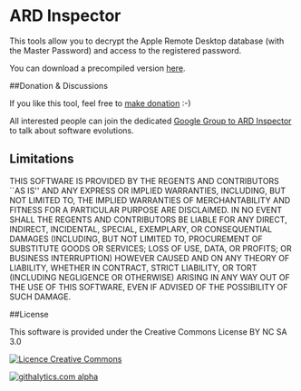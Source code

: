 ARD Inspector
=============

This tools allow you to decrypt the Apple Remote Desktop database (with the Master Password) and access to the registered password.

You can download a precompiled version <a href="https://github.com/ygini/ARD-Inspector/raw/master/Archives/ARD_Inspector.app.tar.gz">here</a>.

##Donation & Discussions

If you like this tool, feel free to <a href="https://www.paypalobjects.com/fr_FR/FR/i/btn/btn_donateCC_LG.gif">make donation</a> :-)

All interested people can join the dedicated <a href="http://groups.google.com/group/ard-inspector?src=email&hl=en">Google Group to ARD Inspector</a> to talk about software evolutions.

## Limitations

THIS SOFTWARE IS PROVIDED BY THE REGENTS AND CONTRIBUTORS ``AS IS'' AND ANY
EXPRESS OR IMPLIED WARRANTIES, INCLUDING, BUT NOT LIMITED TO, THE IMPLIED
WARRANTIES OF MERCHANTABILITY AND FITNESS FOR A PARTICULAR PURPOSE ARE
DISCLAIMED. IN NO EVENT SHALL THE REGENTS AND CONTRIBUTORS BE LIABLE FOR ANY
DIRECT, INDIRECT, INCIDENTAL, SPECIAL, EXEMPLARY, OR CONSEQUENTIAL DAMAGES
(INCLUDING, BUT NOT LIMITED TO, PROCUREMENT OF SUBSTITUTE GOODS OR SERVICES;
LOSS OF USE, DATA, OR PROFITS; OR BUSINESS INTERRUPTION) HOWEVER CAUSED AND
ON ANY THEORY OF LIABILITY, WHETHER IN CONTRACT, STRICT LIABILITY, OR TORT
(INCLUDING NEGLIGENCE OR OTHERWISE) ARISING IN ANY WAY OUT OF THE USE OF THIS
SOFTWARE, EVEN IF ADVISED OF THE POSSIBILITY OF SUCH DAMAGE.

##License

This software is provided under the Creative Commons License BY NC SA 3.0 

<a rel="license" href="http://creativecommons.org/licenses/by-nc-sa/3.0/deed.fr"><img alt="Licence Creative Commons" style="border-width:0" src="http://i.creativecommons.org/l/by-nc-sa/3.0/88x31.png" /></a>


[![githalytics.com alpha](https://cruel-carlota.pagodabox.com/aaaa6a9657c9c7371b85986f0d3db7d0 "githalytics.com")](http://githalytics.com/ygini/ARD-Inspector)
